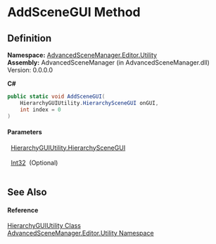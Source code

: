 # AddSceneGUI Method




## Definition
**Namespace:** <a href="N_AdvancedSceneManager_Editor_Utility.md">AdvancedSceneManager.Editor.Utility</a>  
**Assembly:** AdvancedSceneManager (in AdvancedSceneManager.dll) Version: 0.0.0.0

**C#**
``` C#
public static void AddSceneGUI(
	HierarchyGUIUtility.HierarchySceneGUI onGUI,
	int index = 0
)
```



#### Parameters
<dl><dt>  <a href="T_AdvancedSceneManager_Editor_Utility_HierarchyGUIUtility_HierarchySceneGUI.md">HierarchyGUIUtility.HierarchySceneGUI</a></dt><dd> </dd><dt>  <a href="https://learn.microsoft.com/dotnet/api/system.int32" target="_blank" rel="noopener noreferrer">Int32</a>  (Optional)</dt><dd> </dd></dl>

## See Also


#### Reference
<a href="T_AdvancedSceneManager_Editor_Utility_HierarchyGUIUtility.md">HierarchyGUIUtility Class</a>  
<a href="N_AdvancedSceneManager_Editor_Utility.md">AdvancedSceneManager.Editor.Utility Namespace</a>  
